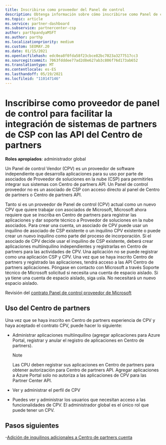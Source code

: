 ```yaml
---
title: Inscribirse como proveedor del Panel de control
description: Obtenga información sobre cómo inscribirse como Panel de control Proveedor de aplicaciones (CPV) en Centro de partners para que pueda integrar mejor los sistemas asociados de CSP con Centro de partners API.
ms.topic: article
ms.service: partner-dashboard
ms.subservice: partnercenter-csp
author: parthpandyaMSFT
ms.author: parthp
ms.localizationpriority: medium
ms.custom: SEOMAY.20
ms.date: 01/15/2021
ms.openlocfilehash: edc0ea8f0fda58f23cbce82bc7023a3277517cc3
ms.sourcegitcommit: 7063fdddee77ad2d8e627ab3c806f76d173ab652
ms.translationtype: MT
ms.contentlocale: es-ES
ms.lasthandoff: 05/19/2021
ms.locfileid: "110147146"
---
```

# <a name="enroll-as-a-control-panel-vendor-to-help-integrate-csp-partner-systems-with-partner-center-apis"></a>Inscribirse como proveedor de panel de control para facilitar la integración de sistemas de partners de CSP con las API del Centro de partners


**Roles apropiados**: administrador global

Un Panel de control Vendor (CPV) es un proveedor de software independiente que desarrolla aplicaciones para su uso por parte de asociados de Proveedor de soluciones en la nube (CSP) para permitirles integrar sus sistemas con Centro de partners API. Un Panel de control proveedor no es un asociado de CSP con acceso directo al panel de Centro de partners o Centro de partners API.

Tanto si es un proveedor de Panel de control (CPV) actual como un nuevo CPV que quiere trabajar con asociados de Microsoft, Microsoft ahora requiere que se inscriba en Centro de partners para registrar las aplicaciones y dar soporte técnico a Proveedor de soluciones en la nube asociados. Para crear una cuenta, un asociado de CPV puede usar un inquilino de asociado de CSP existente o un inquilino CPV existente o puede crear un nuevo inquilino como parte del proceso de incorporación. Si el asociado de CPV decide usar el inquilino de CSP existente, deberá crear aplicaciones multiinquilino independientes y registrarlas en Centro de partners para las actividades de CPV. Una aplicación no se puede registrar como una aplicación CSP y CPV. Una vez que se haya inscrito Centro de partners y registrado las aplicaciones, tendrá acceso a las API Centro de partners aplicaciones.  Póngase en contacto con Microsoft a través Soporte técnico de Microsoft solicitud si necesita una cuenta de espacio aislado. Si ya tiene una cuenta de espacio aislado, siga usla. No necesitará un nuevo espacio aislado.

Revisión del [contrato Panel de control proveedor de Microsoft](https://go.microsoft.com/fwlink/?linkid=2055198)


## <a name="working-in-partner-center"></a>Uso del Centro de partners

Una vez que se haya inscrito en Centro de partners experiencia de CPV y haya aceptado el contrato CPV, puede hacer lo siguiente:

- Administrar aplicaciones multiinquilino (agregar aplicaciones para Azure Portal, registrar y anular el registro de aplicaciones en Centro de partners).

    >[!Note] 
    >Las CPU deben registrar sus aplicaciones en Centro de partners para obtener autorización para Centro de partners API. Agregar aplicaciones a Azure Portal solo no autoriza a las aplicaciones de CPV para las Partner Center API. 

- Ver y administrar el perfil de CPV 

- Puedes ver y administrar los usuarios que necesitan acceso a las funcionalidades de CPV. El administrador global es el único rol que puede tener un CPV.

## <a name="next-steps"></a>Pasos siguientes

-[Adición de inquilinos adicionales a Centro de partners cuenta](multi-tenant-account.md)